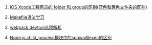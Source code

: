 1. [iOS Xcode工程目录的 folder 和 group的区别(蓝色和黄色文件夹的区别)](http://blog.csdn.net/fanjunxi1990/article/details/9352917)

2. [Makefile语法学习](http://blog.csdn.net/ankwyq/article/details/7460791)

3. [webpack devtool选项解析](http://www.cnblogs.com/hhhyaaon/p/5657469.html)

4. [Node.js child_process模块中的spawn和exec的区别](http://www.tuicool.com/articles/eqIV32V)
